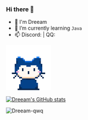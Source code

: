 ### Hi there 👋
- 🦄 I'm Dreeam
- 🌱 I’m currently learning `Java`
- 📫 Discord:  | QQ:

![avatar](/assets/github.gif)

[![Dreeam's GitHub stats](https://github-readme-stats.vercel.app/api?username=Dreeam-qwq)](https://github.com/anuraghazra/github-readme-stats)

![Dreeam-qwq](https://count.getloli.com/get/@Dreeam-qwq)
<!--
**Dreeam-qwq/Dreeam-qwq** is a ✨ _special_ ✨ repository because its `README.md` (this file) appears on your GitHub profile.

Here are some ideas to get you started:

- 🔭 I’m currently working on ...
- 🌱 I’m currently learning ...
- 👯 I’m looking to collaborate on ...
- 🤔 I’m looking for help with ...
- 💬 Ask me about ...
- 📫 How to reach me: ...
- 😄 Pronouns: ...
- ⚡ Fun fact: ...
-->
